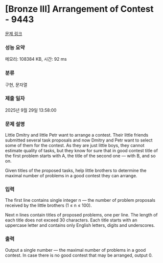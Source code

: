 # [Bronze III] Arrangement of Contest - 9443 

[문제 링크](https://www.acmicpc.net/problem/9443) 

### 성능 요약

메모리: 108384 KB, 시간: 92 ms

### 분류

구현, 문자열

### 제출 일자

2025년 9월 29일 13:58:00

### 문제 설명

<p>Little Dmitry and little Petr want to arrange a contest. Their little friends submitted several task proposals and now Dmitry and Petr want to select some of them for the contest. As they are just little boys, they cannot estimate quality of tasks, but they know for sure that in good contest title of the first problem starts with A, the title of the second one — with B, and so on.</p>

<p>Given titles of the proposed tasks, help little brothers to determine the maximal number of problems in a good contest they can arrange.</p>

### 입력 

 <p>The first line contains single integer n — the number of problem proposals received by the little brothers (1 ≤ n ≤ 100).</p>

<p>Next n lines contain titles of proposed problems, one per line. The length of each title does not exceed 30 characters. Each title starts with an uppercase letter and contains only English letters, digits and underscores.</p>

### 출력 

 <p>Output a single number — the maximal number of problems in a good contest. In case there is no good contest that may be arranged, output 0.</p>

